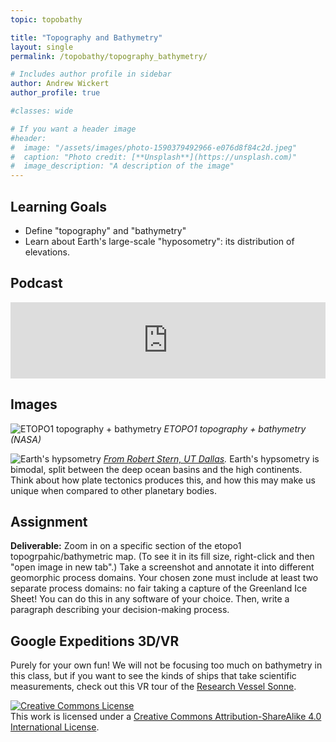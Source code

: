 ```yaml
---
topic: topobathy

title: "Topography and Bathymetry"
layout: single
permalink: /topobathy/topography_bathymetry/

# Includes author profile in sidebar
author: Andrew Wickert
author_profile: true

#classes: wide

# If you want a header image
#header:
#  image: "/assets/images/photo-1590379492966-e076d8f84c2d.jpeg"
#  caption: "Photo credit: [**Unsplash**](https://unsplash.com)"
#  image_description: "A description of the image"
---
```


## Learning Goals

* Define "topography" and "bathymetry"
* Learn about Earth's large-scale "hyposometry": its distribution of elevations.

## Podcast

<iframe title="Topography and Bathymetry" height="122" width="100%" style="border: none;" scrolling="no" data-name="pb-iframe-player" src="https://www.podbean.com/media/player/grcvm-e8e200?from=pb6admin&download=1&version=1&auto=0&share=1&download=1&rtl=0&fonts=Helvetica&skin=1&pfauth=&btn-skin=107"></iframe>

## Images

![ETOPO1 topography + bathymetry](https://www.ngdc.noaa.gov/mgg/image/color_etopo1_ice_low.jpg)
*ETOPO1 topography + bathymetry (NASA)*

![Earth's hypsometry](https://upload.wikimedia.org/wikipedia/commons/9/95/EarthHypso.png)
*[From Robert Stern, UT Dallas](https://en.wikipedia.org/wiki/Hypsometry#/media/File:EarthHypso.png).* Earth's hypsometry is bimodal, split between the deep ocean basins and the high continents. Think about how plate tectonics produces this, and how this may make us unique when compared to other planetary bodies.

## Assignment

**Deliverable:** Zoom in on a specific section of the etopo1 topogrpahic/bathymetric map. (To see it in its fill size, right-click and then "open image in new tab".) Take a screenshot and annotate it into different geomorphic process domains. Your chosen zone must include at least two separate process domains: no fair taking a capture of the Greenland Ice Sheet! You can do this in any software of your choice. Then, write a paragraph describing your decision-making process.

## Google Expeditions 3D/VR

Purely for your own fun! We will not be focusing too much on bathymetry in this class, but if you want to see the kinds of ships that take scientific measurements, check out this VR tour of the
[Research Vessel Sonne](https://tour-repo.appspot.com/view_tour/Aboard_the_German_research_vessel_SONNE).


<a rel="license" href="http://creativecommons.org/licenses/by-sa/4.0/"><img alt="Creative Commons License" style="border-width:0" src="https://i.creativecommons.org/l/by-sa/4.0/88x31.png" /></a><br />This work is licensed under a <a rel="license" href="http://creativecommons.org/licenses/by-sa/4.0/">Creative Commons Attribution-ShareAlike 4.0 International License</a>.

